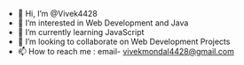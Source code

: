 - 👋 Hi, I’m @Vivek4428
- 👀 I’m interested in Web Development and Java
- 🌱 I’m currently learning JavaScript
- 💞️ I’m looking to collaborate on Web Development Projects
- 📫 How to reach me : email- vivekmondal4428@gmail.com

<!---
Vivek4428/Vivek4428 is a ✨ special ✨ repository because its `README.md` (this file) appears on your GitHub profile.
You can click the Preview link to take a look at your changes.
--->
